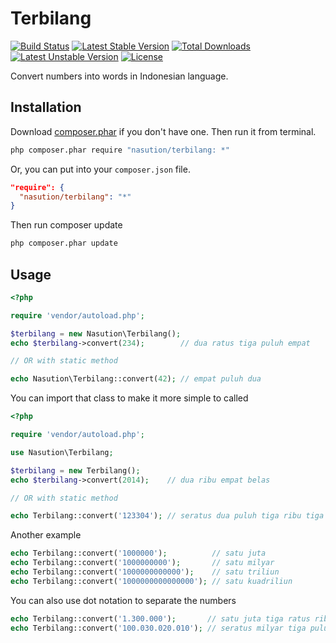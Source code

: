 # Terbilang

[![Build Status](https://travis-ci.org/mul14/terbilang-php.svg?branch=master)](https://travis-ci.org/mul14/terbilang-php.svg)
[![Latest Stable Version](https://poser.pugx.org/nasution/terbilang/v/stable.svg)](https://packagist.org/packages/nasution/terbilang)
[![Total Downloads](https://poser.pugx.org/nasution/terbilang/downloads.svg)](https://packagist.org/packages/nasution/terbilang)
[![Latest Unstable Version](https://poser.pugx.org/nasution/terbilang/v/unstable.svg)](https://packagist.org/packages/nasution/terbilang)
[![License](https://poser.pugx.org/nasution/terbilang/license.svg)](https://github.com/mul14/terbilang-php/blob/master/LICENSE)

Convert numbers into words in Indonesian language.

## Installation

Download [composer.phar](http://getcomposer.org/composer.phar) if you don't have one. Then run it from terminal.

```bash
php composer.phar require "nasution/terbilang: *"
```

Or, you can put into your `composer.json` file.

```json
"require": {
  "nasution/terbilang": "*"
}
```

Then run composer update

```bash
php composer.phar update
```

## Usage

```php
<?php

require 'vendor/autoload.php';

$terbilang = new Nasution\Terbilang();
echo $terbilang->convert(234);        // dua ratus tiga puluh empat

// OR with static method

echo Nasution\Terbilang::convert(42); // empat puluh dua
```

You can import that class to make it more simple to called
```php
<?php

require 'vendor/autoload.php';

use Nasution\Terbilang;

$terbilang = new Terbilang();
echo $terbilang->convert(2014);    // dua ribu empat belas

// OR with static method

echo Terbilang::convert('123304'); // seratus dua puluh tiga ribu tiga ratus empat
```

Another example

```php
echo Terbilang::convert('1000000');          // satu juta
echo Terbilang::convert('1000000000');       // satu milyar
echo Terbilang::convert('1000000000000');    // satu triliun
echo Terbilang::convert('1000000000000000'); // satu kuadriliun
```

You can also use dot notation to separate the numbers

```php
echo Terbilang::convert('1.300.000');       // satu juta tiga ratus ribu
echo Terbilang::convert('100.030.020.010'); // seratus milyar tiga puluh juta dua puluh ribu sepuluh
```
